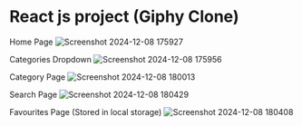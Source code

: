 # React js project (Giphy Clone)

Home Page
![Screenshot 2024-12-08 175927](https://github.com/user-attachments/assets/3349086e-06e6-43c6-9ff7-bceb18bf7b94)

Categories Dropdown
![Screenshot 2024-12-08 175956](https://github.com/user-attachments/assets/37abbb89-5ff5-4203-8f71-09975827b966)

Category Page
![Screenshot 2024-12-08 180013](https://github.com/user-attachments/assets/364b9494-d1b0-4e28-8077-454fdf2e88aa)

Search Page
![Screenshot 2024-12-08 180429](https://github.com/user-attachments/assets/2df45da9-fda1-423c-80cb-f7ac809e2699)

Favourites Page (Stored in local storage)
![Screenshot 2024-12-08 180408](https://github.com/user-attachments/assets/3d8eb352-f703-4f06-a8f2-5b1aee9d6b8c)

